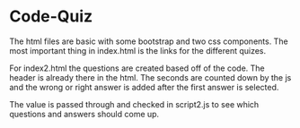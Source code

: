 # Code-Quiz

The html files are basic with some bootstrap and two css components.
The most important thing in index.html is the links for the different quizes.

For index2.html the questions are created based off of the code.
The header is already there in the html. The seconds are counted down by the js and the wrong or right answer is added after the first answer is selected.


The value is passed through and checked in script2.js to see which questions and answers should come up.


